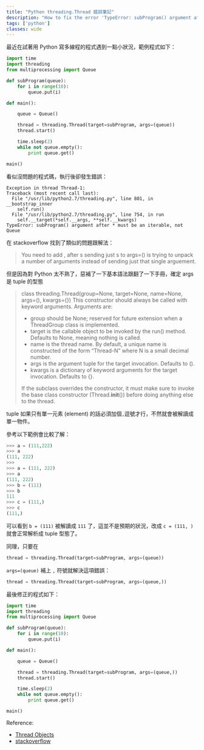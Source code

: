 ```yaml
---
title: "Python threading.Thread 錯誤筆記"
description: "How to fix the error 'TypeError: subProgram() argument after * must be an iterable, not Queue' in python threading programming."
tags: ['python']
classes: wide
---
```


最近在試著用 Python 寫多線程的程式遇到一點小狀況，範例程式如下：

```python
import time
import threading
from multiprocessing import Queue

def subProgram(queue):
    for i in range(10):
        queue.put(i)

def main():

    queue = Queue()

    thread = threading.Thread(target=subProgram, args=(queue))
    thread.start()

    time.sleep(2)
    while not queue.empty():
        print queue.get()

main()
```

看似沒問題的程式碼，執行後卻發生錯誤：

```
Exception in thread Thread-1:
Traceback (most recent call last):
  File "/usr/lib/python2.7/threading.py", line 801, in __bootstrap_inner
    self.run()
  File "/usr/lib/python2.7/threading.py", line 754, in run
    self.__target(*self.__args, **self.__kwargs)
TypeError: subProgram() argument after * must be an iterable, not Queue
```

在 stackoverflow 找到了類似的問題跟解法：

> You need to add , after s sending just s to args=() is trying to unpack a number of arguments instead of sending just that single arguement.

但是因為對 Python 太不熟了，惡補了一下基本語法跟翻了一下手冊，確定 args 是 tuple 的型態

> class threading.Thread(group=None, target=None, name=None, args=(), kwargs={})
> This constructor should always be called with keyword arguments. Arguments are:
> 
> - group should be None; reserved for future extension when a ThreadGroup class is implemented.
> - target is the callable object to be invoked by the run() method. Defaults to None, meaning nothing is called.
> - name is the thread name. By default, a unique name is constructed of the form “Thread-N” where N is a small decimal number.
> - args is the argument tuple for the target invocation. Defaults to ().
> - kwargs is a dictionary of keyword arguments for the target invocation. Defaults to {}.
> 
> If the subclass overrides the constructor, it must make sure to invoke the base class constructor (Thread.__init__()) before doing anything else to the thread.

tuple 如果只有單一元素 (element) 的話必須加個`,`逗號才行，不然就會被解讀成單一物件。

參考以下範例會比較了解：

```python
>>> a = (111,222)
>>> a
(111, 222)
>>> 
>>> a = (111, 222)
>>> a
(111, 222)
>>> b = (111)
>>> b
111
>>> c = (111,)
>>> c
(111,)
```

可以看到 `b = (111)` 被解讀成 `111` 了，這並不是預期的狀況，改成 `c = (111, )` 就會正常解析成 tuple 型態了。

同理，只要在

```python
thread = threading.Thread(target=subProgram, args=(queue))
```

`args=(queue)` 補上 `,` 符號就解決這項錯誤：

```python
thread = threading.Thread(target=subProgram, args=(queue,))
```

最後修正的程式如下：

```python
import time
import threading
from multiprocessing import Queue

def subProgram(queue):
    for i in range(10):
        queue.put(i)

def main():

    queue = Queue()

    thread = threading.Thread(target=subProgram, args=(queue,))
    thread.start()

    time.sleep(2)
    while not queue.empty():
        print queue.get()

main()
```


Reference:

- [Thread Objects](https://docs.python.org/2/library/threading.html#thread-objects)
- [stackoverflow](https://stackoverflow.com/a/36387628)
